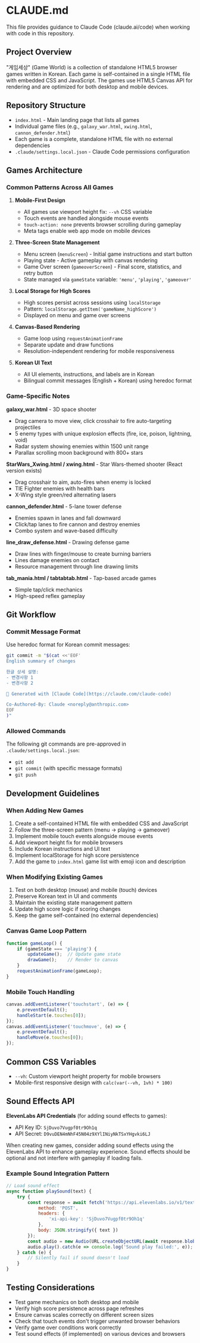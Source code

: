 # CLAUDE.md

This file provides guidance to Claude Code (claude.ai/code) when working with code in this repository.

## Project Overview

"게임세상" (Game World) is a collection of standalone HTML5 browser games written in Korean. Each game is self-contained in a single HTML file with embedded CSS and JavaScript. The games use HTML5 Canvas API for rendering and are optimized for both desktop and mobile devices.

## Repository Structure

- `index.html` - Main landing page that lists all games
- Individual game files (e.g., `galaxy_war.html`, `xwing.html`, `cannon_defender.html`)
- Each game is a complete, standalone HTML file with no external dependencies
- `.claude/settings.local.json` - Claude Code permissions configuration

## Games Architecture

### Common Patterns Across All Games

1. **Mobile-First Design**
   - All games use viewport height fix: `--vh` CSS variable
   - Touch events are handled alongside mouse events
   - `touch-action: none` prevents browser scrolling during gameplay
   - Meta tags enable web app mode on mobile devices

2. **Three-Screen State Management**
   - Menu screen (`menuScreen`) - Initial game instructions and start button
   - Playing state - Active gameplay with canvas rendering
   - Game Over screen (`gameoverScreen`) - Final score, statistics, and retry button
   - State managed via `gameState` variable: `'menu'`, `'playing'`, `'gameover'`

3. **Local Storage for High Scores**
   - High scores persist across sessions using `localStorage`
   - Pattern: `localStorage.getItem('gameName_highScore')`
   - Displayed on menu and game over screens

4. **Canvas-Based Rendering**
   - Game loop using `requestAnimationFrame`
   - Separate update and draw functions
   - Resolution-independent rendering for mobile responsiveness

5. **Korean UI Text**
   - All UI elements, instructions, and labels are in Korean
   - Bilingual commit messages (English + Korean) using heredoc format

### Game-Specific Notes

**galaxy_war.html** - 3D space shooter
- Drag camera to move view, click crosshair to fire auto-targeting projectiles
- 5 enemy types with unique explosion effects (fire, ice, poison, lightning, void)
- Radar system showing enemies within 1500 unit range
- Parallax scrolling moon background with 800+ stars

**StarWars_Xwing.html / xwing.html** - Star Wars-themed shooter (React version exists)
- Drag crosshair to aim, auto-fires when enemy is locked
- TIE Fighter enemies with health bars
- X-Wing style green/red alternating lasers

**cannon_defender.html** - 5-lane tower defense
- Enemies spawn in lanes and fall downward
- Click/tap lanes to fire cannon and destroy enemies
- Combo system and wave-based difficulty

**line_draw_defense.html** - Drawing defense game
- Draw lines with finger/mouse to create burning barriers
- Lines damage enemies on contact
- Resource management through line drawing limits

**tab_mania.html / tabtabtab.html** - Tap-based arcade games
- Simple tap/click mechanics
- High-speed reflex gameplay

## Git Workflow

### Commit Message Format

Use heredoc format for Korean commit messages:

```bash
git commit -m "$(cat <<'EOF'
English summary of changes

한글 상세 설명:
- 변경사항 1
- 변경사항 2

🤖 Generated with [Claude Code](https://claude.com/claude-code)

Co-Authored-By: Claude <noreply@anthropic.com>
EOF
)"
```

### Allowed Commands

The following git commands are pre-approved in `.claude/settings.local.json`:
- `git add`
- `git commit` (with specific message formats)
- `git push`

## Development Guidelines

### When Adding New Games

1. Create a self-contained HTML file with embedded CSS and JavaScript
2. Follow the three-screen pattern (menu → playing → gameover)
3. Implement mobile touch events alongside mouse events
4. Add viewport height fix for mobile browsers
5. Include Korean instructions and UI text
6. Implement localStorage for high score persistence
7. Add the game to `index.html` game list with emoji icon and description

### When Modifying Existing Games

1. Test on both desktop (mouse) and mobile (touch) devices
2. Preserve Korean text in UI and comments
3. Maintain the existing state management pattern
4. Update high score logic if scoring changes
5. Keep the game self-contained (no external dependencies)

### Canvas Game Loop Pattern

```javascript
function gameLoop() {
    if (gameState === 'playing') {
        updateGame();  // Update game state
        drawGame();    // Render to canvas
    }
    requestAnimationFrame(gameLoop);
}
```

### Mobile Touch Handling

```javascript
canvas.addEventListener('touchstart', (e) => {
    e.preventDefault();
    handleStart(e.touches[0]);
});
canvas.addEventListener('touchmove', (e) => {
    e.preventDefault();
    handleMove(e.touches[0]);
});
```

## Common CSS Variables

- `--vh`: Custom viewport height property for mobile browsers
- Mobile-first responsive design with `calc(var(--vh, 1vh) * 100)`

## Sound Effects API

**ElevenLabs API Credentials** (for adding sound effects to games):
- API Key ID: `SjDuvo7Vugpf0tr9Oh1q`
- API Secret: `D9vuDEN4mNhF45N04z9XYlINiyNkTSxYHgvki6LJ`

When creating new games, consider adding sound effects using the ElevenLabs API to enhance gameplay experience. Sound effects should be optional and not interfere with gameplay if loading fails.

### Example Sound Integration Pattern

```javascript
// Load sound effect
async function playSound(text) {
    try {
        const response = await fetch('https://api.elevenlabs.io/v1/text-to-speech/...', {
            method: 'POST',
            headers: {
                'xi-api-key': 'SjDuvo7Vugpf0tr9Oh1q'
            },
            body: JSON.stringify({ text })
        });
        const audio = new Audio(URL.createObjectURL(await response.blob()));
        audio.play().catch(e => console.log('Sound play failed:', e));
    } catch (e) {
        // Silently fail if sound doesn't load
    }
}
```

## Testing Considerations

- Test game mechanics on both desktop and mobile
- Verify high score persistence across page refreshes
- Ensure canvas scales correctly on different screen sizes
- Check that touch events don't trigger unwanted browser behaviors
- Verify game over conditions work correctly
- Test sound effects (if implemented) on various devices and browsers
